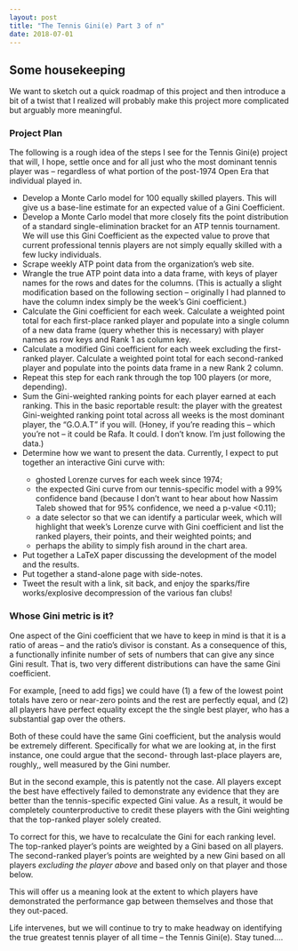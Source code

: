 ```yaml
---
layout: post
title: "The Tennis Gini(e) Part 3 of n"
date: 2018-07-01
---
```


<h2>
Some housekeeping
</h2>

<p>
We want to sketch out a quick roadmap of this project and then introduce a bit of a twist that I realized will probably make this project more complicated but arguably more meaningful.
</p>

<h3>
Project Plan
</h3>

<p>
The following is a rough idea of the steps I see for the Tennis Gini(e) project that will, I hope, settle once and for all just who the most dominant tennis player was – regardless of what portion of the post-1974 Open Era that individual played in.
</p>

<ul>
  <li>Develop a Monte Carlo model for 100 equally skilled players.  This will give us a base-line estimate for an expected value of a Gini Coefficient.</li>
  <li>Develop a Monte Carlo model that more closely fits the point distribution of a standard single-elimination bracket for an ATP tennis tournament. We will use this Gini Coefficient as the expected value to prove that current professional tennis players are not simply equally skilled with a few lucky individuals.</li>
  <li>Scrape weekly ATP point data from the organization’s web site.</li>
  <li>Wrangle the true ATP point data into a data frame, with keys of player names for the rows and dates for the columns.  (This is actually a slight modification based on the following section – originally I had planned to have the column index simply be the week’s Gini coefficient.)</li>
  <li>Calculate the Gini coefficient for each week.  Calculate a weighted point total for each first-place ranked player and populate into a single column of a new data frame (query whether this is necessary) with player names as row keys and Rank 1 as column key.</li>
  <li>Calculate a modified Gini coefficient for each week excluding the first-ranked player. Calculate a weighted point total for each second-ranked player and populate into the points data frame in a new Rank 2 column.</li>
  <li>Repeat this step for each rank through the top 100 players (or more, depending).</li>
  <li>Sum the Gini-weighted ranking points for each player earned at each ranking.  This in the basic reportable result: the player with the greatest Gini-weighted ranking point total across all weeks is the most dominant player, the “G.O.A.T” if you will.  (Honey, if you’re reading this – which you’re not – it could be Rafa.  It could. I don’t know. I’m just following the data.)</li>
  <li>Determine how we want to present the data.  Currently, I expect to put together an interactive Gini curve with:</li>
    <ul>
      <li>ghosted Lorenze curves for each week since 1974;</li>
      <li>the expected Gini curve from our tennis-specific model with a 99% confidence band (because I don’t want to hear about how Nassim Taleb showed that for 95% confidence, we need a p-value <0.11);</li>
      <li>a date selector so that we can identify a particular week, which will highlight that week’s Lorenze curve with Gini coefficient and list the ranked players, their points, and their weighted points; and</li>
      <li>perhaps the ability to simply fish around in the chart area.</li>
    </ul>
  <li>Put together a LaTeX paper discussing the development of the model and the results.</li>
  <li>Put together a stand-alone page with side-notes.</li>
  <li>Tweet the result with a link, sit back, and enjoy the sparks/fire works/explosive decompression of the various fan clubs!</li>
</ul>

<h3>
Whose Gini metric is it?
</h3>

<p>
One aspect of the Gini coefficient that we have to keep in mind is that it is a ratio of areas – and the ratio’s divisor is constant.  As a consequence of this, a functionally infinite number of sets of numbers that can give any since Gini result.  That is, two very different distributions can have the same Gini coefficient.  
</p>

<p>
For example, 
[need to add figs]
we could have (1) a few of the lowest point totals have zero or near-zero points and the rest are perfectly equal, and (2) all players have perfect equality except the the single best player, who has a substantial gap over the others.  
</p>

<p>
Both of these could have the same Gini coefficient, but the analysis would be extremely different.  Specifically for what we are looking at, in the first instance, one could argue that the second- through last-place players are, roughly,, well measured by the Gini number.  
</p>

<p>
But in the second example, this is patently not the case.  All players except the best have effectively failed to demonstrate any evidence that they are better than the tennis-specific expected Gini value. As a result, it would be completely counterproductive to credit these players with the Gini weighting that the top-ranked player solely created.
</p>

<p>
To correct for this, we have to recalculate the Gini for each ranking level.  The top-ranked player’s points are weighted by a Gini based on all players.  The second-ranked player’s points are weighted by a new Gini based on all players <em>excluding the player above</em> and based only on that player and those below.
</p>

<p>
This will offer us a meaning look at the extent to which players have demonstrated the performance gap between themselves and those that they out-paced.
</p>

<p>
Life intervenes, but we will continue to try to make headway on identifying the true greatest tennis player of all time – the Tennis Gini(e).  Stay tuned….
</p>
